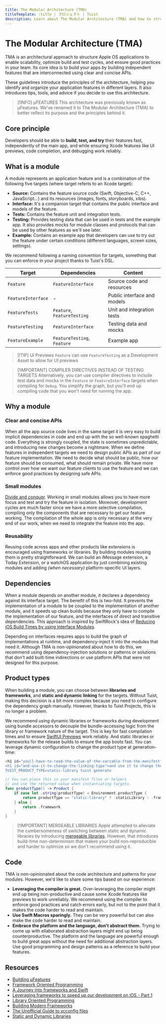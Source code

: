 ```yaml
---
title: The Modular Architecture (TMA)
titleTemplate: :title | プロジェクト | Tuist
description: Learn about The Modular Architecture (TMA) and how to structure your projects using it.
---
```


<h1 id="the-modular-architecture-tma">The Modular Architecture (TMA)</h1>

TMA is an architectural approach to structure Apple OS applications to enable scalability, optimize build and test cycles, and ensure good practices in your team. Its core idea is to build your apps by building independent features that are interconnected using clear and concise APIs.

These guidelines introduce the principles of the architecture, helping you identify and organize your application features in different layers. It also introduces tips, tools, and advice if you decide to use this architecture.

> [!INFO] µFEATURES
> This architecture was previously known as µFeatures. We've renamed it to The Modular Architecture (TMA) to better reflect its purpose and the principles behind it.

<h2 id="core-principle">Core principle</h2>

Developers should be able to **build, test, and try** their features fast, independently of the main app, and while ensuring Xcode features like UI previews, code completion, and debugging work reliably.

<h2 id="what-is-a-module">What is a module</h2>

A module represents an application feature and is a combination of the following five targets (where target referts to an Xcode target):

- **Source:** Contains the feature source code (Swift, Objective-C, C++, JavaScript...) and its resources (images, fonts, storyboards, xibs).
- **Interface:** It's a companion target that contains the public interface and models of the feature.
- **Tests:** Contains the feature unit and integration tests.
- **Testing:** Provides testing data that can be used in tests and the example app. It also provides mocks for module classes and protocols that can be used by other features as we'll see later.
- **Example:** Contains an example app that developers can use to try out the feature under certain conditions (different languages, screen sizes, settings).

We recommend following a naming convention for targets, something that you can enforce in your project thanks to Tuist's DSL.

| Target             | Dependencies                | Content                     |
| ------------------ | --------------------------- | --------------------------- |
| `Feature`          | `FeatureInterface`          | Source code and resources   |
| `FeatureInterface` | -                           | Public interface and models |
| `FeatureTests`     | `Feature`, `FeatureTesting` | Unit and integration tests  |
| `FeatureTesting`   | `FeatureInterface`          | Testing data and mocks      |
| `FeatureExample`   | `FeatureTesting`, `Feature` | Example app                 |

> [!TIP] UI Previews
> `Feature` can use `FeatureTesting` as a Development Asset to allow for UI previews

> [!IMPORTANT] COMPILER DIRECTIVES INSTEAD OF TESTING TARGETS
> Alternatively, you can use compiler directives to include test data and mocks in the `Feature` or `FeatureInterface` targets when compiling for `Debug`. You simplify the graph, but you'll end up compiling code that you won't need for running the app.

<h2 id="why-a-module">Why a module</h2>

<h3 id="clear-and-concise-apis">Clear and concise APIs</h3>

When all the app source code lives in the same target it is very easy to build implicit dependencies in code and end up with the so well-known spaghetti code. Everything is strongly coupled, the state is sometimes unpredictable, and introducing new changes become a nightmare. When we define features in independent targets we need to design public APIs as part of our feature implementation. We need to decide what should be public, how our feature should be consumed, what should remain private. We have more control over how we want our feature clients to use the feature and we can enforce good practices by designing safe APIs.

<h3 id="small-modules">Small modules</h3>

[Divide and conquer](https://en.wikipedia.org/wiki/Divide_and_conquer). Working in small modules allows you to have more focus and test and try the feature in isolation. Moreover, development cycles are much faster since we have a more selective compilation, compiling only the components that are necessary to get our feature working. The compilation of the whole app is only necessary at the very end of our work, when we need to integrate the feature into the app.

<h3 id="reusability">Reusability</h3>

Reusing code across apps and other products like extensions is encouraged using frameworks or libraries. By building modules reusing them is pretty straightforward. We can build an iMessage extension, a Today Extension, or a watchOS application by just combining existing modules and adding _(when necessary)_ platform-specific UI layers.

<h2 id="dependencies">Dependencies</h2>

When a module depends on another module, it declares a dependency against its interface target. The benefit of this is two-fold. It prevents the implementation of a module to be coupled to the implementation of another module, and it speeds up clean builds because they only have to compile the implementation of our feature, and the interfaces of direct and transitive dependencies. This approach is inspired by SwiftRock's idea of [Reducing iOS Build Times by using Interface Modules](https://swiftrocks.com/reducing-ios-build-times-by-using-interface-targets).

Depending on interfaces requires apps to build the graph of implementations at runtime, and dependency-inject it into the modules that need it. Although TMA is non-opinionated about how to do this, we recommend using dependency-injection solutions or patterns or solutions that don't add built-time indirections or use platform APIs that were not designed for this purpose.

<h2 id="product-types">Product types</h2>

When building a module, you can choose between **libraries and frameworks**, and **static and dynamic linking** for the targets. Without Tuist, making this decision is a bit more complex because you need to configure the dependency graph manually. However, thanks to Tuist Projects, this is no longer a problem.

We recommend using dynamic libraries or frameworks during development using <LocalizedLink href="/guides/develop/projects/synthesized-files#bundle-accessors">bundle accessors</LocalizedLink> to decouple the bundle-accessing logic from the library or framework nature of the target. This is key for fast compilation times and to ensure [SwiftUI Previews](https://developer.apple.com/documentation/swiftui/previews-in-xcode) work reliably. And static libraries or frameworks for the release builds to ensure the app boots fast. You can leverage <LocalizedLink href="/guides/develop/projects/dynamic-configuration#configuration-through-environment-variables">dynamic configuration</LocalizedLink> to change the product type at generation-time:

```bash
<h1 id="youll-have-to-read-the-value-of-the-variable-from-the-manifest">You'll have to read the value of the variable from the manifest</h1>
<h1 id="and-use-it-to-change-the-linking-type">and use it to change the linking type</h1>
TUIST_PRODUCT_TYPE=static-library tuist generate
```

```swift
// You can place this in your manifest files or helpers
// and use the returned value when instantiating targets.
func productType() -> Product {
    if case let .string(productType) = Environment.productType {
        return productType == "static-library" ? .staticLibrary : .framework
    } else {
        return .framework
    }
}
```

> [!IMPORTANT] MERGEABLE LIBRARIES
> Apple attempted to alleviate the cumbersomeness of switching between static and dynamic libraries by introducing [mergeable libraries](https://developer.apple.com/documentation/xcode/configuring-your-project-to-use-mergeable-libraries). However, that introduces build-time non-determinism that makes your build non-reproducible and harder to optimize so we don't recommend using it.

<h2 id="code">Code</h2>

TMA is non-opinionated about the code architecture and patterns for your modules. However, we'd like to share some tips based on our experience:

- **Leveraging the compiler is great.** Over-leveraging the compiler might end up being non-productive and cause some Xcode features like previews to work unreliably. We recommend using the compiler to enforce good practices and catch errors early, but not to the point that it makes the code harder to read and maintain.
- **Use Swift Macros sparingly.** They can be very powerful but can also make the code harder to read and maintain.
- **Embrace the platform and the language, don't abstract them.** Trying to come up with ellaborated abstraction layers might end up being counterproductive. The platform and the language are powerful enough to build great apps without the need for additional abstraction layers. Use good programming and design patterns as a reference to build your features.

<h2 id="resources">Resources</h2>

- [Building µFeatures](https://speakerdeck.com/pepibumur/building-ufeatures)
- [Framework Oriented Programming](https://speakerdeck.com/pepibumur/framework-oriented-programming-mobilization-dot-pl)
- [A Journey into frameworks and Swift](https://speakerdeck.com/pepibumur/a-journey-into-frameworks-and-swift)
- [Leveraging frameworks to speed up our development on iOS - Part 1](https://developers.soundcloud.com/blog/leveraging-frameworks-to-speed-up-our-development-on-ios-part-1)
- [Library Oriented Programming](https://academy.realm.io/posts/justin-spahr-summers-library-oriented-programming/)
- [Building Modern Frameworks](https://developer.apple.com/videos/play/wwdc2014/416/)
- [The Unofficial Guide to xcconfig files](https://pewpewthespells.com/blog/xcconfig_guide.html)
- [Static and Dynamic Libraries](https://pewpewthespells.com/blog/static_and_dynamic_libraries.html)
